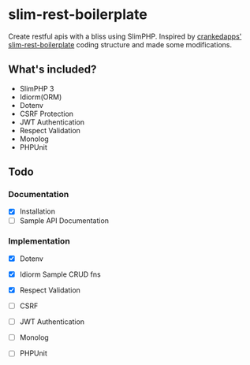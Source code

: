 # slim-rest-boilerplate
Create restful apis with a bliss using SlimPHP. Inspired by [crankedapps' slim-rest-boilerplate](https://github.com/crankedapps/slim-rest-boilerplate) coding structure and made some modifications.

## What's included?
 - SlimPHP 3
 - Idiorm(ORM)
 - Dotenv
 - CSRF Protection
 - JWT Authentication
 - Respect Validation
 - Monolog
 - PHPUnit

## Todo

### Documentation
 - [X] Installation
 - [ ] Sample API Documentation
### Implementation
 - [X] Dotenv
 - [X] Idiorm Sample CRUD fns
 - [X] Respect Validation
 - [ ] CSRF
 - [ ] JWT Authentication
 - [ ] Monolog
 - [ ] PHPUnit
 
